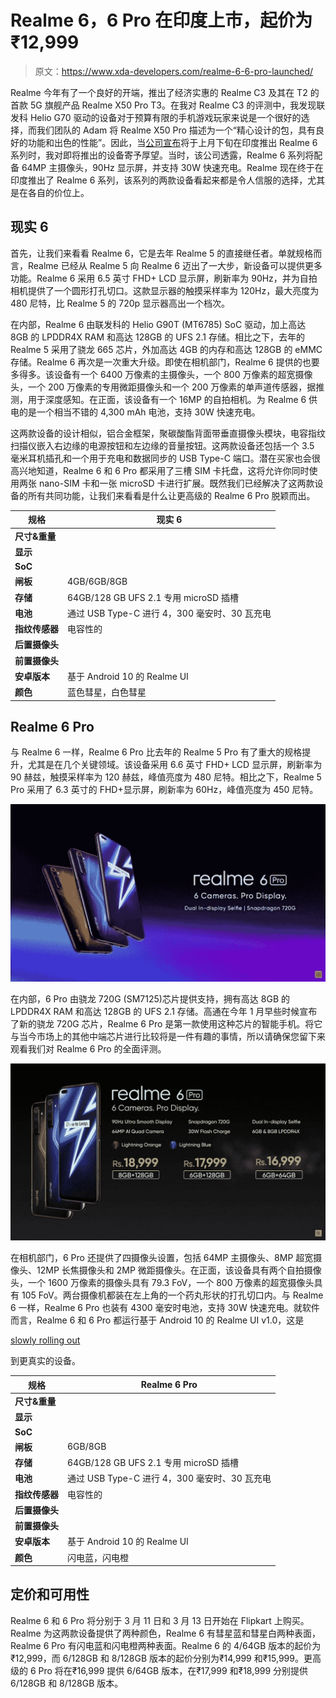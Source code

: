 # Realme 6，6 Pro 在印度上市，起价为₹12,999

> 原文：<https://www.xda-developers.com/realme-6-6-pro-launched/>

Realme 今年有了一个良好的开端，推出了经济实惠的 Realme C3 及其在 T2 的首款 5G 旗舰产品 Realme X50 Pro T3。在我对 Realme C3 的评测中，我发现联发科 Helio G70 驱动的设备对于预算有限的手机游戏玩家来说是一个很好的选择，而我们团队的 Adam 将 Realme X50 Pro 描述为一个“精心设计的包，具有良好的功能和出色的性能”。因此，当[公司宣布](https://www.xda-developers.com/realme-6-series-64mp-camera-90hz-display-30w-charging/)将于上月下旬在印度推出 Realme 6 系列时，我对即将推出的设备寄予厚望。当时，该公司透露，Realme 6 系列将配备 64MP 主摄像头，90Hz 显示屏，并支持 30W 快速充电。Realme 现在终于在印度推出了 Realme 6 系列，该系列的两款设备看起来都是令人信服的选择，尤其是在各自的价位上。

## 现实 6

首先，让我们来看看 Realme 6，它是去年 Realme 5 的直接继任者。单就规格而言，Realme 已经从 Realme 5 向 Realme 6 迈出了一大步，新设备可以提供更多功能。Realme 6 采用 6.5 英寸 FHD+ LCD 显示屏，刷新率为 90Hz，并为自拍相机提供了一个圆形打孔切口。这款显示器的触摸采样率为 120Hz，最大亮度为 480 尼特，比 Realme 5 的 720p 显示器高出一个档次。

在内部，Realme 6 由联发科的 Helio G90T (MT6785) SoC 驱动，加上高达 8GB 的 LPDDR4X RAM 和高达 128GB 的 UFS 2.1 存储。相比之下，去年的 Realme 5 采用了骁龙 665 芯片，外加高达 4GB 的内存和高达 128GB 的 eMMC 存储。Realme 6 再次是一次重大升级。即使在相机部门，Realme 6 提供的也要多得多。该设备有一个 6400 万像素的主摄像头，一个 800 万像素的超宽摄像头，一个 200 万像素的专用微距摄像头和一个 200 万像素的单声道传感器，据推测，用于深度感知。在正面，该设备有一个 16MP 的自拍相机。为 Realme 6 供电的是一个相当不错的 4,300 mAh 电池，支持 30W 快速充电。

这两款设备的设计相似，铝合金框架，聚碳酸酯背面带垂直摄像头模块，电容指纹扫描仪嵌入右边缘的电源按钮和左边缘的音量按钮。这两款设备还包括一个 3.5 毫米耳机插孔和一个用于充电和数据同步的 USB Type-C 端口。潜在买家也会很高兴地知道，Realme 6 和 6 Pro 都采用了三槽 SIM 卡托盘，这将允许你同时使用两张 nano-SIM 卡和一张 microSD 卡进行扩展。既然我们已经解决了这两款设备的所有共同功能，让我们来看看是什么让更高级的 Realme 6 Pro 脱颖而出。

| **规格** | **现实 6** |
| --- | --- |
| **尺寸&重量** |  |
| **显示** |  |
| **SoC** |  |
| **闸板** | 4GB/6GB/8GB |
| **存储** | 64GB/128 GB UFS 2.1 专用 microSD 插槽 |
| **电池** | 通过 USB Type-C 进行 4，300 毫安时、30 瓦充电 |
| **指纹传感器** | 电容性的 |
| **后置摄像头** |  |
| **前置摄像头** |  |
| **安卓版本** | 基于 Android 10 的 Realme UI |
| **颜色** | 蓝色彗星，白色彗星 |

## Realme 6 Pro

与 Realme 6 一样，Realme 6 Pro 比去年的 Realme 5 Pro 有了重大的规格提升，尤其是在几个关键领域。该设备采用 6.6 英寸 FHD+ LCD 显示屏，刷新率为 90 赫兹，触摸采样率为 120 赫兹，峰值亮度为 480 尼特。相比之下，Realme 5 Pro 采用了 6.3 英寸的 FHD+显示屏，刷新率为 60Hz，峰值亮度为 450 尼特。

![Realme 6 Pro](img/fb8d15414c99ffe92b7055babe0c4e2d.png)

在内部，6 Pro 由骁龙 720G (SM7125)芯片提供支持，拥有高达 8GB 的 LPDDR4X RAM 和高达 128GB 的 UFS 2.1 存储。高通在今年 1 月早些时候宣布了新的骁龙 720G 芯片，Realme 6 Pro 是第一款使用这种芯片的智能手机。将它与当今市场上的其他中端芯片进行比较将是一件有趣的事情，所以请确保您留下来观看我们对 Realme 6 Pro 的全面评测。

![Realme 6 Pro pricing](img/b9cd9d5aa9aea77029131eaa03c120fb.png)

在相机部门，6 Pro 还提供了四摄像头设置，包括 64MP 主摄像头、8MP 超宽摄像头、12MP 长焦摄像头和 2MP 微距摄像头。在正面，该设备具有两个自拍摄像头，一个 1600 万像素的摄像头具有 79.3 FoV，一个 800 万像素的超宽摄像头具有 105 FoV。两台摄像机都装在左上角的一个药丸形状的打孔切口内。与 Realme 6 一样，Realme 6 Pro 也装有 4300 毫安时电池，支持 30W 快速充电。就软件而言，Realme 6 和 6 Pro 都运行基于 Android 10 的 Realme UI v1.0，这是

[slowly rolling out](https://www.xda-developers.com/realme-5-pro-realme-x-android-10-realme-ui/)

到更真实的设备。

| **规格** | **Realme 6 Pro** |
| --- | --- |
| **尺寸&重量** |  |
| **显示** |  |
| **SoC** |  |
| **闸板** | 6GB/8GB |
| **存储** | 64GB/128 GB UFS 2.1 专用 microSD 插槽 |
| **电池** | 通过 USB Type-C 进行 4，300 毫安时、30 瓦充电 |
| **指纹传感器** | 电容性的 |
| **后置摄像头** |  |
| **前置摄像头** |  |
| **安卓版本** | 基于 Android 10 的 Realme UI |
| **颜色** | 闪电蓝，闪电橙 |

## 定价和可用性

Realme 6 和 6 Pro 将分别于 3 月 11 日和 3 月 13 日开始在 Flipkart 上购买。Realme 为这两款设备提供了两种颜色，Realme 6 有彗星蓝和彗星白两种表面，Realme 6 Pro 有闪电蓝和闪电橙两种表面。Realme 6 的 4/64GB 版本的起价为₹12,999，而 6/128GB 和 8/128GB 版本的起价分别为₹14,999 和₹15,999。更高级的 6 Pro 将在₹16,999 提供 6/64GB 版本，在₹17,999 和₹18,999 分别提供 6/128GB 和 8/128GB 版本。